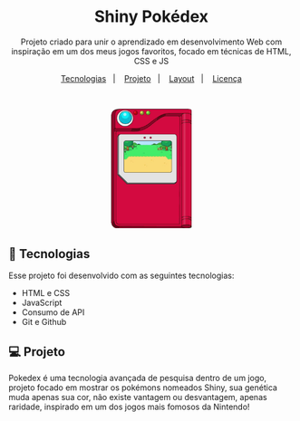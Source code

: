 <h1 align="center"> Shiny Pokédex </h1>

<p align="center">
Projeto criado para unir o aprendizado em desenvolvimento Web com inspiração em um dos meus jogos favoritos, focado em técnicas de HTML, CSS e JS <br/>
</p>

<p align="center">
  <a href="#-tecnologias">Tecnologias</a>&nbsp;&nbsp;&nbsp;|&nbsp;&nbsp;&nbsp;
  <a href="#-projeto">Projeto</a>&nbsp;&nbsp;&nbsp;|&nbsp;&nbsp;&nbsp;
  <a href="#-layout">Layout</a>&nbsp;&nbsp;&nbsp;|&nbsp;&nbsp;&nbsp;
  <a href="#memo-licença">Licença</a>
</p>

<br>

<p align="center">
  <img alt="Pokédex" src="image/pokedex.png" width="28%">
</p>

## 🚀 Tecnologias

Esse projeto foi desenvolvido com as seguintes tecnologias:

- HTML e CSS
- JavaScript
- Consumo de API
- Git e Github

## 💻 Projeto

Pokedex é uma tecnologia avançada de pesquisa dentro de um jogo, projeto focado em mostrar os pokémons nomeados Shiny, sua genética muda apenas sua cor, não existe vantagem ou desvantagem, apenas raridade, inspirado em um dos jogos mais fomosos da Nintendo!
